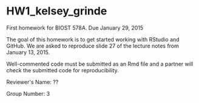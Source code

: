 # HW1_kelsey_grinde
First homework for BIOST 578A. Due January 29, 2015

The goal of this homework is to get started working with RStudio and GitHub. We are asked to reproduce slide 27 of the lecture notes from January 13, 2015. 

Well-commented code must be submitted as an Rmd file and a partner will check the submitted code for reproducibility. 

Reviewer's Name: ??

Group Number: 3
